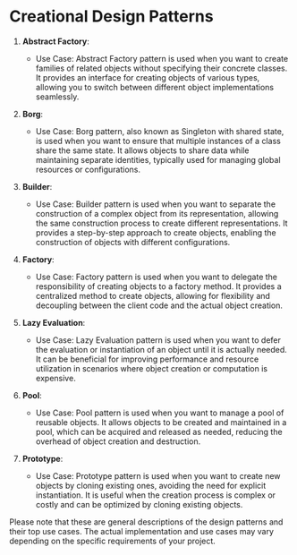 # Creational Design Patterns

1. **Abstract Factory**:
   - Use Case: Abstract Factory pattern is used when you want to create families of related objects without specifying their concrete classes. It provides an interface for creating objects of various types, allowing you to switch between different object implementations seamlessly.

2. **Borg**:
   - Use Case: Borg pattern, also known as Singleton with shared state, is used when you want to ensure that multiple instances of a class share the same state. It allows objects to share data while maintaining separate identities, typically used for managing global resources or configurations.

3. **Builder**:
   - Use Case: Builder pattern is used when you want to separate the construction of a complex object from its representation, allowing the same construction process to create different representations. It provides a step-by-step approach to create objects, enabling the construction of objects with different configurations.

4. **Factory**:
   - Use Case: Factory pattern is used when you want to delegate the responsibility of creating objects to a factory method. It provides a centralized method to create objects, allowing for flexibility and decoupling between the client code and the actual object creation.

5. **Lazy Evaluation**:
   - Use Case: Lazy Evaluation pattern is used when you want to defer the evaluation or instantiation of an object until it is actually needed. It can be beneficial for improving performance and resource utilization in scenarios where object creation or computation is expensive.

6. **Pool**:
   - Use Case: Pool pattern is used when you want to manage a pool of reusable objects. It allows objects to be created and maintained in a pool, which can be acquired and released as needed, reducing the overhead of object creation and destruction.

7. **Prototype**:
   - Use Case: Prototype pattern is used when you want to create new objects by cloning existing ones, avoiding the need for explicit instantiation. It is useful when the creation process is complex or costly and can be optimized by cloning existing objects.

Please note that these are general descriptions of the design patterns and their top use cases. The actual implementation and use cases may vary depending on the specific requirements of your project.